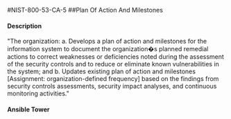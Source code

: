 #NIST-800-53-CA-5
##Plan Of Action And Milestones
#### Description
"The organization:
  a.  Develops a plan of action and milestones for the information system to document the organization�s planned remedial actions to correct weaknesses or deficiencies noted during the assessment of the security controls and to reduce or eliminate known vulnerabilities in the system; and
  b.  Updates existing plan of action and milestones [Assignment: organization-defined frequency] based on the findings from security controls assessments, security impact analyses, and continuous monitoring activities."
#### Ansible Tower

